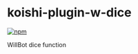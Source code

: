 # koishi-plugin-w-dice

[![npm](https://img.shields.io/npm/v/koishi-plugin-w-dice?style=flat-square)](https://www.npmjs.com/package/koishi-plugin-w-dice)

WillBot dice function
